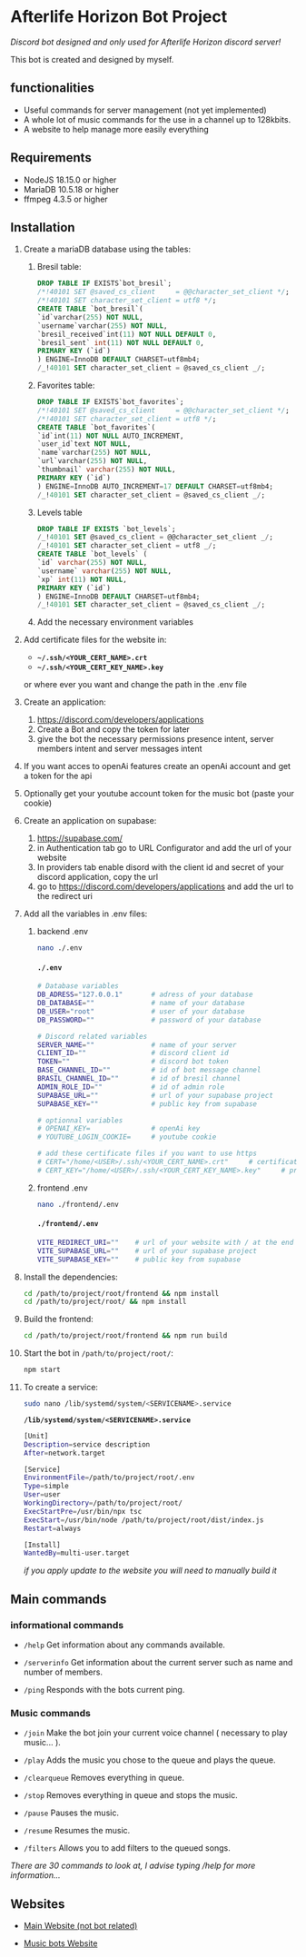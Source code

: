 # Afterlife Horizon Bot Project

_Discord bot designed and only used for Afterlife Horizon discord server!_

This bot is created and designed by myself.

## functionalities

-   Useful commands for server management (not yet implemented)
-   A whole lot of music commands for the use in a channel up to 128kbits.
-   A website to help manage more easily everything

## Requirements

-   NodeJS 18.15.0 or higher
-   MariaDB 10.5.18 or higher
-   ffmpeg 4.3.5 or higher

## Installation

1.  Create a mariaDB database using the tables:

    1. Bresil table:

        ```sql
        DROP TABLE IF EXISTS`bot_bresil`;
        /*!40101 SET @saved_cs_client     = @@character_set_client */;
        /*!40101 SET character_set_client = utf8 */;
        CREATE TABLE `bot_bresil`(
        `id`varchar(255) NOT NULL,
        `username`varchar(255) NOT NULL,
        `bresil_received`int(11) NOT NULL DEFAULT 0,
        `bresil_sent` int(11) NOT NULL DEFAULT 0,
        PRIMARY KEY (`id`)
        ) ENGINE=InnoDB DEFAULT CHARSET=utf8mb4;
        /_!40101 SET character_set_client = @saved_cs_client _/;
        ```

    2. Favorites table:

        ```sql
        DROP TABLE IF EXISTS`bot_favorites`;
        /*!40101 SET @saved_cs_client     = @@character_set_client */;
        /*!40101 SET character_set_client = utf8 */;
        CREATE TABLE `bot_favorites`(
        `id`int(11) NOT NULL AUTO_INCREMENT,
        `user_id`text NOT NULL,
        `name`varchar(255) NOT NULL,
        `url`varchar(255) NOT NULL,
        `thumbnail` varchar(255) NOT NULL,
        PRIMARY KEY (`id`)
        ) ENGINE=InnoDB AUTO_INCREMENT=17 DEFAULT CHARSET=utf8mb4;
        /_!40101 SET character_set_client = @saved_cs_client _/;
        ```

    3. Levels table

        ```sql
        DROP TABLE IF EXISTS `bot_levels`;
        /_!40101 SET @saved_cs_client = @@character_set_client _/;
        /_!40101 SET character_set_client = utf8 _/;
        CREATE TABLE `bot_levels` (
        `id` varchar(255) NOT NULL,
        `username` varchar(255) NOT NULL,
        `xp` int(11) NOT NULL,
        PRIMARY KEY (`id`)
        ) ENGINE=InnoDB DEFAULT CHARSET=utf8mb4;
        /_!40101 SET character_set_client = @saved_cs_client _/;
        ```

    4. Add the necessary environment variables

2.  Add certificate files for the website in:

    -   **`~/.ssh/<YOUR_CERT_NAME>.crt`**
    -   **`~/.ssh/<YOUR_CERT_KEY_NAME>.key`**

    or where ever you want and change the path in the .env file

3.  Create an application:
    1.  https://discord.com/developers/applications
    2.  Create a Bot and copy the token for later
    3.  give the bot the necessary permissions presence intent, server members intent and server messages intent
4.  If you want acces to openAi features create an openAi account and get a token for the api
5.  Optionally get your youtube account token for the music bot (paste your cookie)
6.  Create an application on supabase:
    1.  https://supabase.com/
    2.  in Authentication tab go to URL Configurator and add the url of your website
    3.  In providers tab enable disord with the client id and secret of your discord application, copy the url
    4.  go to https://discord.com/developers/applications and add the url to the redirect uri
7.  Add all the variables in .env files:

    1. backend .env

        ```bash
        nano ./.env
        ```

        #### **`./.env`**

        ```bash
        # Database variables
        DB_ADRESS="127.0.0.1"       # adress of your database
        DB_DATABASE=""              # name of your database
        DB_USER="root"              # user of your database
        DB_PASSWORD=""              # password of your database

        # Discord related variables
        SERVER_NAME=""              # name of your server
        CLIENT_ID=""                # discord client id
        TOKEN=""                    # discord bot token
        BASE_CHANNEL_ID=""          # id of bot message channel
        BRASIL_CHANNEL_ID=""        # id of bresil channel
        ADMIN_ROLE_ID=""            # id of admin role
        SUPABASE_URL=""             # url of your supabase project
        SUPABASE_KEY=""             # public key from supabase

        # optionnal variables
        # OPENAI_KEY=               # openAi key
        # YOUTUBE_LOGIN_COOKIE=     # youtube cookie

        # add these certificate files if you want to use https
        # CERT="/home/<USER>/.ssh/<YOUR_CERT_NAME>.crt"     # certificate file
        # CERT_KEY="/home/<USER>/.ssh/<YOUR_CERT_KEY_NAME>.key"     # private key
        ```

    2. frontend .env

        ```bash
        nano ./frontend/.env
        ```

        #### **`./frontend/.env`**

        ```bash
        VITE_REDIRECT_URI=""    # url of your website with / at the end
        VITE_SUPABASE_URL=""    # url of your supabase project
        VITE_SUPABASE_KEY=""    # public key from supabase
        ```

8.  Install the dependencies:

    ```bash
    cd /path/to/project/root/frontend && npm install
    cd /path/to/project/root/ && npm install
    ```

9.  Build the frontend:

    ```bash
    cd /path/to/project/root/frontend && npm run build
    ```

10. Start the bot in `/path/to/project/root/`:

    ```bash
    npm start
    ```

11. To create a service:

    ```bash
    sudo nano /lib/systemd/system/<SERVICENAME>.service
    ```

    **`/lib/systemd/system/<SERVICENAME>.service`**

    ```bash
    [Unit]
    Description=service description
    After=network.target

    [Service]
    EnvironmentFile=/path/to/project/root/.env
    Type=simple
    User=user
    WorkingDirectory=/path/to/project/root/
    ExecStartPre=/usr/bin/npx tsc
    ExecStart=/usr/bin/node /path/to/project/root/dist/index.js
    Restart=always

    [Install]
    WantedBy=multi-user.target
    ```

    _if you apply update to the website you will need to manually build it_

## Main commands

### informational commands

-   `/help`
    Get information about any commands available.

-   `/serverinfo`
    Get information about the current server such as name and number of members.

-   `/ping`
    Responds with the bots current ping.

### Music commands

-   `/join`
    Make the bot join your current voice channel ( necessary to play music... ).

-   `/play`
    Adds the music you chose to the queue and plays the queue.

-   `/clearqueue`
    Removes everything in queue.

-   `/stop`
    Removes everything in queue and stops the music.

-   `/pause`
    Pauses the music.

-   `/resume`
    Resumes the music.

-   `/filters`
    Allows you to add filters to the queued songs.

_There are 30 commands to look at, I advise typing /help for more information..._

## Websites

-   [Main Website (not bot related)](https://afterlifehorizon.net)

-   [Music bots Website](https://music.afterlifehorizon.net)
